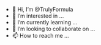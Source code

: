 - 👋 Hi, I’m @TrulyFormula
- 👀 I’m interested in ...
- 🌱 I’m currently learning ...
- 💞️ I’m looking to collaborate on ...
- 📫 How to reach me ...

<!---
TrulyFormula/TrulyFormula is a ✨ special ✨ repository because its `README.md` (this file) appears on your GitHub profile.
You can click the Preview link to take a look at your changes.
--->
